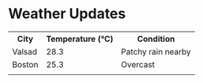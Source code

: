 # Weather Updates

<!-- WEATHER-UPDATE-START -->
<table><tr><th>City</th><th>Temperature (°C)</th><th>Condition</th></tr><tr><td>Valsad</td><td>28.3</td><td>Patchy rain nearby</td></tr><tr><td>Boston</td><td>25.3</td><td>Overcast</td></tr><tr><td></td><td></td><td></td></tr></table>
<!-- WEATHER-UPDATE-END -->
